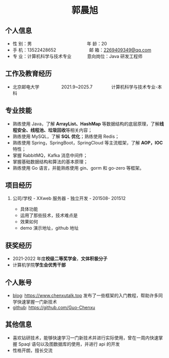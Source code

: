  <center>
     <h1>郭晨旭</h1>
 </center>

## 个人信息

-   性 别：男&emsp;&emsp;&emsp;&emsp;&emsp;&emsp;&emsp;&emsp;&emsp;&emsp;&emsp;&emsp;&ensp;年 龄：20
-   手 机：13522428652&emsp;&emsp;&emsp;&emsp;&emsp;&emsp;&emsp;&ensp;邮 箱：2269409349@qq.com
-   专 业：计算机科学与技术专业 &emsp;&emsp;&emsp; 意向岗位：Java 研发工程师

## 工作及教育经历

-   北京邮电大学&emsp;&emsp;&emsp;&emsp;&emsp;2021.9~2025.7&emsp;&emsp;&emsp;&emsp; 计算机科学与技术专业-本科

## 专业技能

<!--todo java -->

-   熟练使用 Java，了解 **ArrayList、HashMap** 等数据结构的底层原理，了解**线程安全、线程池、垃圾回收**等相关内容；
-   熟练使用 MySQL，了解 **SQL 优化**；熟练使用 Redis；
-   熟练使用 Spring，SpringBoot，SpringCloud 等主流框架，了解 **AOP，IOC** 特性；
-   掌握 RabbitMQ，Kafka 消息中间件；
-   掌握基础数据结构和算法的基本原理；
-   熟练使用 Go 语言，并能熟练使用 gin、gorm 和 go-zero 等框架。

## 项目经历

1. 公司/学校 - XXweb 服务器 - 独立开发 - 201508- 201512

    - 具体功能
    - 运用了那些技术，技术难点是
    - 效果如何
    - demo 演示地址，github 地址

## 获奖经历

-   2021-2022 年度**校级二等奖学金**，**文体积极分子**
-   计算机学院**学生会优秀干部**

## 个人账号

-   [blog](www.chenxutalk.top): https://www.chenxutalk.top
    发布了一些框架的入门教程，帮助许多同学快速掌握一门新技术
-   [github](https://github.com/Guo-Chenxu): https://github.com/Guo-Chenxu

<!-- (附加自己博客特色，写了哪些技术文章) -->
<!-- (附加自己 github 特色，突出的项目) -->

## 其他信息

-   喜欢钻研技术，能够快速学习一门新技术并进行实际使用，曾在一周内快速掌握 Spaql 语句以及图数据库的使用，并进行 api 的开发
-   性格开朗，擅长交流
